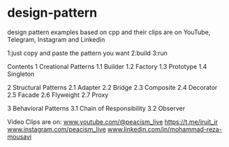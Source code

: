 # design-pattern
design pattern examples based on cpp and their clips are on YouTube, Telegram, Instagram and Linkedin

1:just copy and paste the pattern you want 
2:build
3:run



Contents
1	Creational Patterns
1.1	Builder
1.2	Factory
1.3	Prototype
1.4	Singleton

2	Structural Patterns
2.1	Adapter
2.2	Bridge
2.3	Composite
2.4	Decorator
2.5	Facade
2.6	Flyweight
2.7	Proxy

3	Behavioral Patterns
3.1	Chain of Responsibility
3.2	Observer


Video Clips are on:
www.youtube.com/@peacism_live
https://t.me/iruit_ir
www.instagram.com/peacism_live
www.linkedin.com/in/mohammad-reza-mousavi

